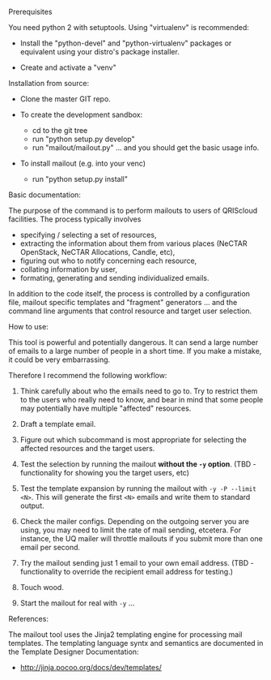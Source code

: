 Prerequisites

You need python 2 with setuptools.  Using "virtualenv" is recommended:

  - Install the "python-devel" and "python-virtualenv" packages or equivalent
    using your distro's package installer.

  - Create and activate a "venv"

Installation from source:

  - Clone the master GIT repo.

  - To create the development sandbox:

    - cd to the git tree
    - run "python setup.py develop"
    - run "mailout/mailout.py" ... and you should get the basic usage info.


  - To install mailout (e.g. into your venc)

    - run "python setup.py install"

Basic documentation:

The purpose of the command is to perform mailouts to users of QRIScloud
facilities.  The process typically involves

  - specifying / selecting a set of resources,
  - extracting the information about them from various places (NeCTAR
OpenStack, NeCTAR Allocations, Candle, etc),
  - figuring out who to notify concerning each resource,
  - collating information by user,
  - formating, generating and sending individualized emails.

In addition to the code itself, the process is controlled by a configuration
file, mailout specific templates and "fragment" generators ... and the command
line arguments that control resource and target user selection.

How to use:

This tool is powerful and potentially dangerous.  It can send a large
number of emails to a large number of people in a short time.  If you make
a mistake, it could be very embarrassing.

Therefore I recommend the following workflow:

  1. Think carefully about who the emails need to go to.  Try to restrict them
     to the users who really need to know, and bear in mind that some people
     may potentially have multiple "affected" resources.

  2. Draft a template email.

  3. Figure out which subcommand is most appropriate for selecting the
     affected resources and the target users.

  4. Test the selection by running the mailout **without the `-y` option**.
     (TBD - functionality for showing you the target users, etc)

  5. Test the template expansion by running the mailout with
     `-y -P --limit <N>`.  This will generate the first `<N>` emails and
     write them to standard output.

  6. Check the mailer configs.  Depending on the outgoing server you are
     using, you may need to limit the rate of mail sending, etcetera.
     For instance, the UQ mailer will throttle mailouts if you submit
     more than one email per second.

  7. Try the mailout sending just 1 email to your own email address.  (TBD -
     functionality to override the recipient email address for testing.)

  8. Touch wood.

  9. Start the mailout for real with `-y` ...
  

References:

The mailout tool uses the Jinja2 templating engine for processing mail
templates.  The templating language syntx and semantics are documented
in the Template Designer Documentation:

  - http://jinja.pocoo.org/docs/dev/templates/
